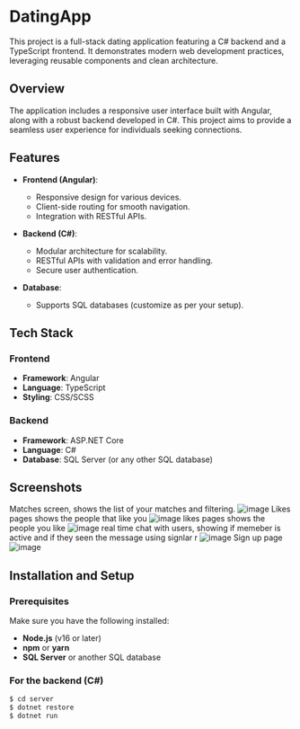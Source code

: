 # DatingApp

This project is a full-stack dating application featuring a C# backend and a TypeScript frontend. It demonstrates modern web development practices, leveraging reusable components and clean architecture.

## Overview

The application includes a responsive user interface built with Angular, along with a robust backend developed in C#. This project aims to provide a seamless user experience for individuals seeking connections.

## Features

- **Frontend (Angular)**:
  - Responsive design for various devices.
  - Client-side routing for smooth navigation.
  - Integration with RESTful APIs.

- **Backend (C#)**:
  - Modular architecture for scalability.
  - RESTful APIs with validation and error handling.
  - Secure user authentication.

- **Database**:
  - Supports SQL databases (customize as per your setup).

## Tech Stack

### Frontend
- **Framework**: Angular
- **Language**: TypeScript
- **Styling**: CSS/SCSS

### Backend
- **Framework**: ASP.NET Core
- **Language**: C#
- **Database**: SQL Server (or any other SQL database)

## Screenshots
Matches screen, shows the list of your matches and filtering.
![image](https://github.com/user-attachments/assets/3f91dda9-5aec-48ec-aded-61d3bfc6be3d)
Likes pages shows the people that like you
![image](https://github.com/user-attachments/assets/79aad1cf-1eae-44fe-a463-c004bffccafa)
likes pages shows the people you like 
![image](https://github.com/user-attachments/assets/812aebc0-b477-41b9-879a-87b639d0b639)
real time chat with users, showing if memeber is active and if they seen the message using signlar r
![image](https://github.com/user-attachments/assets/c2b14fec-ed99-4aef-ae42-adc72d211db7)
Sign up page
![image](https://github.com/user-attachments/assets/ed58ccd3-dce1-4a22-8aa5-ac5a2659db52)


## Installation and Setup


### Prerequisites

Make sure you have the following installed:
- **Node.js** (v16 or later)
- **npm** or **yarn**
- **SQL Server** or another SQL database

### For the backend (C#)
```bash
$ cd server
$ dotnet restore
$ dotnet run
